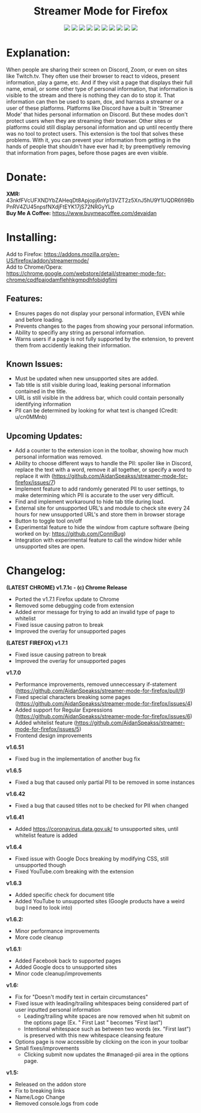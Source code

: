 <h1 align="center">
    Streamer Mode for Firefox
</h1>

<p align="center">
    <a alt="FYI">
        <img src="https://img.shields.io/badge/FYI-Badges%20Are%20Cool-brightgreen" /></a>
    <a alt="Chrome Web Store">
        <img src="https://img.shields.io/chrome-web-store/price/cpdfpajodamflehhkgmpdhfobjdgfimj" /></a>
    <a href="https://addons.mozilla.org/en-US/firefox/addon/streamermode/reviews/" alt="Mozilla Add-on Rating">
        <img src="https://img.shields.io/amo/stars/streamermode" /></a>
    <a href="https://addons.mozilla.org/en-US/firefox/addon/streamermode/" alt="Mozilla Add-on">
        <img src="https://img.shields.io/amo/v/streamermode" /></a>
    <a alt="Github License">
        <img src="https://img.shields.io/github/license/AidanSpeakss/streamer-mode-for-firefox" /></a>
    <a alt="GitHub language count">
        <img src="https://img.shields.io/github/languages/count/AidanSpeakss/streamer-mode-for-firefox" /></a>
    <a alt="GitHub repo size">
        <img src="https://img.shields.io/github/repo-size/AidanSpeakss/streamer-mode-for-firefox" /></a>
    <a alt="GitHub issues">
        <img src="https://img.shields.io/github/issues/AidanSpeakss/streamer-mode-for-firefox" /></a>
    <a href="https://deepscan.io/dashboard#view=project&tid=16925&pid=20233&bid=546943" alt="DeepScan grade">
        <img src="https://deepscan.io/api/teams/16925/projects/20233/branches/546943/badge/grade.svg" /></a>
    <a href="https://www.codacy.com/gh/AidanSpeakss/streamer-mode-for-firefox/dashboard?utm_source=github.com&amp;utm_medium=referral&amp;utm_content=AidanSpeakss/streamer-mode-for-firefox&amp;utm_campaign=Badge_Grade" alt="Codacy Badge">
        <img src="https://app.codacy.com/project/badge/Grade/a8514a4dea04408eb970f8cb265d223d" /></a>
</p>

# Explanation:
When people are sharing their screen on Discord, Zoom, or even on sites like Twitch.tv. They often use their browser to react to videos, present information, play a game, etc. And if they visit a page that displays their full name, email, or some other type of personal information, that information is visible to the stream and there is nothing they can do to stop it. That information can then be used to spam, dox, and harrass a streamer or a user of these platforms. Platforms like Discord have a built in 'Streamer Mode' that hides personal information on Discord. But these modes don't protect users when they are streaming their browser. Other sites or platforms could still display personal information and up until recently there was no tool to protect users. This extension is the tool that solves these problems. With it, you can prevent your information from getting in the hands of people that shouldn't have ever had it; by preemptively removing that information from pages, before those pages are even visible.

# Donate:
**XMR:** 43nkfFVcUFXNDYbZAHeqDt8Apjopj6nYp13VZT2z5XnJ5hU9Y1UQDR6fi9BbPnRV4ZU45npsfNXdjFtEYK17jS72NRGyYLp  
**Buy Me A Coffee:** https://www.buymeacoffee.com/devaidan

# Installing:
Add to Firefox: https://addons.mozilla.org/en-US/firefox/addon/streamermode/  
Add to Chrome/Opera: https://chrome.google.com/webstore/detail/streamer-mode-for-chrome/cpdfpajodamflehhkgmpdhfobjdgfimj

## Features:
- Ensures pages do not display your personal information, EVEN while and before loading.
- Prevents changes to the pages from showing your personal information.
- Ability to specifiy any string as personal information.
- Warns users if a page is not fully supported by the extension, to prevent them from accidently leaking their information.

## Known Issues:
- Must be updated when new unsupported sites are added.  
- Tab title is still visible during load, leaking personal information contained in the title.
- URL is still visible in the address bar, which could contain personally identifying information
- PII can be determined by looking for what text is changed (Credit: u/cn0MMnb)

## Upcoming Updates:
- Add a counter to the extension icon in the toolbar, showing how much personal information was removed.
- Ability to choose different ways to handle the PII: spoiler like in Discord, replace the text with a word, remove it all together, or specify a word to replace it with (https://github.com/AidanSpeakss/streamer-mode-for-firefox/issues/7)
- Implement feature to add randomly generated PII to user settings, to make determining which PII is accurate to the user very difficult.
- Find and implement workaround to hide tab title during load.
- External site for unsupported URL's and module to check site every 24 hours for new unsupported URL's and store them in browser storage
- Button to toggle tool on/off
- Experimental feature to hide the window from capture software (being worked on by: https://github.com/ConniBug)  
- Integration with experimental feature to call the window hider while unsupported sites are open.

# Changelog:
**(LATEST CHROME) v1.7.1c - (c) Chrome Release**
- Ported the v1.7.1 Firefox update to Chrome
- Removed some debugging code from extension
- Added error message for trying to add an invalid type of page to whitelist
- Fixed issue causing patron to break
- Improved the overlay for unsupported pages

**(LATEST FIREFOX) v1.7.1**
- Fixed issue causing patreon to break
- Improved the overlay for unsupported pages

**v1.7.0**
- Performance improvements, removed unneccessary if-statement  (https://github.com/AidanSpeakss/streamer-mode-for-firefox/pull/9)
- Fixed special characters breaking some pages (https://github.com/AidanSpeakss/streamer-mode-for-firefox/issues/4)
- Added support for Regular Expressions (https://github.com/AidanSpeakss/streamer-mode-for-firefox/issues/6)
- Added whitelist feature (https://github.com/AidanSpeakss/streamer-mode-for-firefox/issues/5)
- Frontend design improvements

**v1.6.51**
- Fixed bug in the implementation of another bug fix

**v1.6.5**
- Fixed a bug that caused only partial PII to be removed in some instances

**v1.6.42**
- Fixed a bug that caused titles not to be checked for PII when changed

**v1.6.41**
- Added https://coronavirus.data.gov.uk/ to unsupported sites, until whitelist feature is added

**v1.6.4**
- Fixed issue with Google Docs breaking by modifying CSS, still unsupported though
- Fixed YouTube.com breaking with the extension

**v1.6.3**
- Added specific check for document title
- Added YouTube to unsupported sites (Google products have a weird bug I need to look into)

**v1.6.2:**
- Minor performance improvements
- More code cleanup

**v1.6.1:**
- Added Facebook back to supported pages
- Added Google docs to unsupported sites
- Minor code cleanup/improvements

**v1.6:**
- Fix for "Doesn't modify text in certain circumstances"
- Fixed issue with leading/trailing whitespaces being considered part of user inputted personal information
  - Leading/trailing white spaces are now removed when hit submit on the options page (Ex. " First Last " becomes "First last")
  - Intentional whitespace such as between two words (ex. "First last") is preserved with this new whitespace cleansing feature
- Options page is now accessible by clicking on the icon in your toolbar
- Small fixes/improvements
  - Clicking submit now updates the #managed-pii area in the options page.

**v1.5:**
- Released on the addon store
- Fix to breaking links
- Name/Logo Change
- Removed console.logs from code
